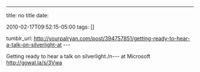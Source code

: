 ---
title: no title
date:

 2010-02-17T09:52:15-05:00 
tags:  []

tumblr_url:
http://yourpalryan.com/post/394757851/getting-ready-to-hear-a-talk-on-silverlight-at
\-\--

Getting ready to hear a talk on silverlight./n--- 
 at Microsoft
<http://gowal.la/s/3Vwa>
